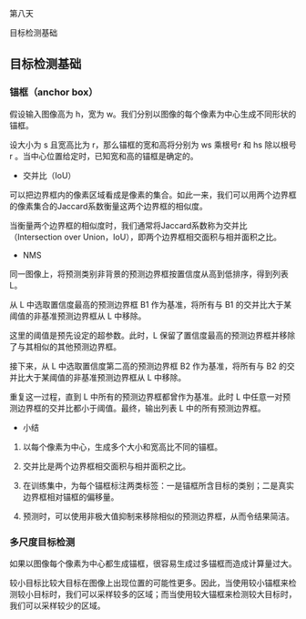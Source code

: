 第八天

目标检测基础

## 目标检测基础

### 锚框（anchor box）

假设输入图像高为 h，宽为 w。我们分别以图像的每个像素为中心生成不同形状的锚框。

设大小为 s 且宽高比为 r，那么锚框的宽和高将分别为 ws 乘根号r 和 hs 除以根号r 。当中心位置给定时，已知宽和高的锚框是确定的。

* 交并比（IoU）

可以把边界框内的像素区域看成是像素的集合。如此一来，我们可以用两个边界框的像素集合的Jaccard系数衡量这两个边界框的相似度。

当衡量两个边界框的相似度时，我们通常将Jaccard系数称为交并比（Intersection over Union，IoU），即两个边界框相交面积与相并面积之比。

* NMS

同一图像上，将预测类别非背景的预测边界框按置信度从高到低排序，得到列表 L。

从 L 中选取置信度最高的预测边界框 B1 作为基准，将所有与 B1 的交并比大于某阈值的非基准预测边界框从 L 中移除。

这里的阈值是预先设定的超参数。此时，L 保留了置信度最高的预测边界框并移除了与其相似的其他预测边界框。

接下来，从 L 中选取置信度第二高的预测边界框 B2 作为基准，将所有与 B2 的交并比大于某阈值的非基准预测边界框从 L 中移除。

重复这一过程，直到 L 中所有的预测边界框都曾作为基准。此时 L 中任意一对预测边界框的交并比都小于阈值。最终，输出列表 L 中的所有预测边界框。

* 小结

1. 以每个像素为中心，生成多个大小和宽高比不同的锚框。

2. 交并比是两个边界框相交面积与相并面积之比。

3. 在训练集中，为每个锚框标注两类标签：一是锚框所含目标的类别；二是真实边界框相对锚框的偏移量。

4. 预测时，可以使用非极大值抑制来移除相似的预测边界框，从而令结果简洁。

### 多尺度目标检测

如果以图像每个像素为中心都生成锚框，很容易生成过多锚框而造成计算量过大。

较小目标比较大目标在图像上出现位置的可能性更多。因此，当使用较小锚框来检测较小目标时，我们可以采样较多的区域；而当使用较大锚框来检测较大目标时，我们可以采样较少的区域。
